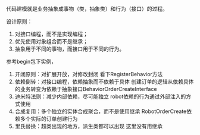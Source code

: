 代码建模就是业务抽象成事物（类，抽象类）和行为（接口）的过程。


设计原则：
1. 对接口编程，而不是实现编程；
2. 优先使用对象组合而不是继承；
3. 抽象用于不同的事物，而接口用于不同的行为。

参考begin包下实例，

1. 开闭原则：对扩展开放，对修改封闭
   看下RegisterBehavior方法
2. 依赖倒转：对接口编程，依赖抽象而不依赖于具体
   创建订单的逻辑从依赖具体的业务转变为依赖于抽象接口BehaviorOrderCreateInterface
3. 迪米特法则：减少内部依赖，尽可能独立
   robot依赖的行为通过外部注入的方式使用
4. 合成复用：多个独立的实体合成聚合，而不是使用继承
   RobotOrderCreate依赖多个实际的订单创建行为
5. 里氏替换：超类出现的地方，派生类都可以出现
    这里没有用继承